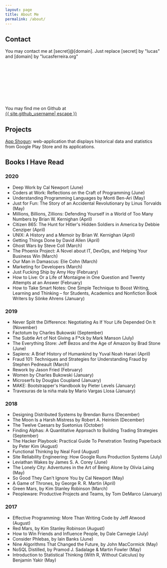 ```yaml
---
layout: page
title: About Me
permalink: /about/
---
```


## Contact
You may contact me at [secret]@[domain]. Just replace [secret] by "lucas" and [domain] by "lucasferreira.org"

You may find me on Github at <a href="https://github.com/{{ site.github_username| cgi_escape | escape }}"><svg class="svg-icon"><use xlink:href="{{ '/assets/minima-social-icons.svg#github' | relative_url }}"></use></svg> <span class="username">{{ site.github_username| escape }}</span></a>


## Projects

[App Shogun](https://appshogun.com): web-application that displays historical data and statistics from Google Play Store and its applications.

## Books I Have Read

### 2020
- Deep Work by Cal Newport (June)
- Coders at Work: Reflections on the Craft of Programming (June)
- Understanding Programming Languages by Monti Ben-Ari (May)
- Just for Fun: The Story of an Accidental Revolutionary by Linus Torvalds (May)
- Millions, Billions, Zillions: Defending Yourself in a World of Too Many Numbers by Brian W. Kernighan (April)
- Citizen 865: The Hunt for Hitler's Hidden Soldiers in America by Debbie Cenziper (April)
- UNIX: A History and a Memoir by Brian W. Kernighan (April)
- Getting Things Done by David Allen (April)
- Ghost Wars by Steve Coll (March)
- The Phoenix Project: A Novel about IT, DevOps, and Helping Your Business Win (March)
- Our Man in Damascus: Elie Cohn (March)
- Marketing for Developers (March)
- Just Fucking Ship by Amy Hoy (February)
- How to Live: Or a Life of Montaigne in One Question and Twenty Attempts at an Answer (February)
- How to Take Smart Notes: One Simple Technique to Boost Writing, Learning and Thinking – for Students, Academics and Nonfiction Book Writers by Sönke Ahrens (January)

### 2019
- Never Split the Difference: Negotiating As If Your Life Depended On It (November)
- Factotum by Charles Bukowski (September)
- The Subtle Art of Not Giving a F*ck by Mark Manson (July)
- The Everything Store: Jeff Bezos and the Age of Amazon by Brad Stone (June)
- Sapiens: A Brief History of Humankind  by Yuval Noah Harari (April)
- Fraud 101: Techniques and Strategies for Understanding Fraud by Stephen Pedneault (March)
- Rework by Jason Fried (February)
- Women by Charles Bukowski (January)
- Microserfs by Douglas Coupland (January)
- MAKE: Bootstrapper's Handbook by Pieter Levels (January)
- Travesuras de la niña mala by Mario Vargas Llosa (January)

### 2018
- Designing Distributed Systems by Brendan Burns (December)
- The Moon Is a Harsh Mistress by Robert A. Heinlein (December)
- The Twelve Caesars by Suetonius (October)
- Finding Alphas: A Quantitative Approach to Building Trading Strategies (September)
- The Hacker Playbook: Practical Guide To Penetration Testing Paperback by Peter Kim (August)
- Functional Thinking by Neal Ford (August)
- Site Reliability Engineering: How Google Runs Production Systems (July)
- Leviathan Wakes by James S. A. Corey (June)
- The Lonely City: Adventures in the Art of Being Alone by Olivia Laing (May)
- So Good They Can't Ignore You by Cal Newport (May)
- A Game of Thrones, by George R. R. Martin (April)
- Green Mars, by Kim Stanley Robinson (March)
- Peopleware: Productive Projects and Teams, by Tom DeMarco (January)

### 2017
- Effective Programming: More Than Writing Code by Jeff Atwood (August)
- Red Mars, by Kim Stanley Robinson (August)
- How to Win Friends and Influence People, by Dale Carnegie (July)
- Consider Phlebas, by Iain Banks (June)
- Nine Algorithms That Changed the Future, by John MacCormick (May)
- NoSQL Distilled, by Pramod J. Sadalage & Martin Fowler (May)
- Introduction to Statistical Thinking (With R, Without Calculus) by Benjamin Yakir (May)
